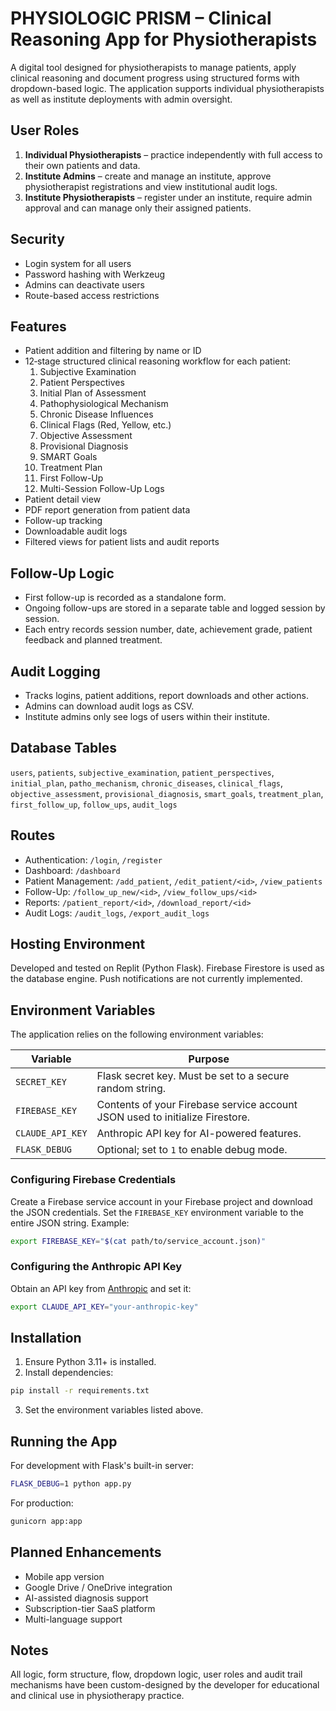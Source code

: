 # PHYSIOLOGIC PRISM – Clinical Reasoning App for Physiotherapists

A digital tool designed for physiotherapists to manage patients, apply clinical reasoning and document progress using structured forms with dropdown-based logic. The application supports individual physiotherapists as well as institute deployments with admin oversight.

## User Roles
1. **Individual Physiotherapists** – practice independently with full access to their own patients and data.
2. **Institute Admins** – create and manage an institute, approve physiotherapist registrations and view institutional audit logs.
3. **Institute Physiotherapists** – register under an institute, require admin approval and can manage only their assigned patients.

## Security
- Login system for all users
- Password hashing with Werkzeug
- Admins can deactivate users
- Route-based access restrictions

## Features
- Patient addition and filtering by name or ID
- 12‑stage structured clinical reasoning workflow for each patient:
  1. Subjective Examination
  2. Patient Perspectives
  3. Initial Plan of Assessment
  4. Pathophysiological Mechanism
  5. Chronic Disease Influences
  6. Clinical Flags (Red, Yellow, etc.)
  7. Objective Assessment
  8. Provisional Diagnosis
  9. SMART Goals
  10. Treatment Plan
  11. First Follow-Up
  12. Multi-Session Follow-Up Logs
- Patient detail view
- PDF report generation from patient data
- Follow-up tracking
- Downloadable audit logs
- Filtered views for patient lists and audit reports

## Follow-Up Logic
- First follow-up is recorded as a standalone form.
- Ongoing follow-ups are stored in a separate table and logged session by session.
- Each entry records session number, date, achievement grade, patient feedback and planned treatment.

## Audit Logging
- Tracks logins, patient additions, report downloads and other actions.
- Admins can download audit logs as CSV.
- Institute admins only see logs of users within their institute.

## Database Tables
`users`, `patients`, `subjective_examination`, `patient_perspectives`, `initial_plan`, `patho_mechanism`, `chronic_diseases`, `clinical_flags`, `objective_assessment`, `provisional_diagnosis`, `smart_goals`, `treatment_plan`, `first_follow_up`, `follow_ups`, `audit_logs`

## Routes
- Authentication: `/login`, `/register`
- Dashboard: `/dashboard`
- Patient Management: `/add_patient`, `/edit_patient/<id>`, `/view_patients`
- Follow-Up: `/follow_up_new/<id>`, `/view_follow_ups/<id>`
- Reports: `/patient_report/<id>`, `/download_report/<id>`
- Audit Logs: `/audit_logs`, `/export_audit_logs`

## Hosting Environment
Developed and tested on Replit (Python Flask). Firebase Firestore is used as the database engine. Push notifications are not currently implemented.

## Environment Variables
The application relies on the following environment variables:

| Variable | Purpose |
|----------|---------|
| `SECRET_KEY` | Flask secret key. Must be set to a secure random string. |
| `FIREBASE_KEY` | Contents of your Firebase service account JSON used to initialize Firestore. |
| `CLAUDE_API_KEY` | Anthropic API key for AI-powered features. |
| `FLASK_DEBUG` | Optional; set to `1` to enable debug mode. |

### Configuring Firebase Credentials
Create a Firebase service account in your Firebase project and download the JSON credentials. Set the `FIREBASE_KEY` environment variable to the entire JSON string. Example:
```bash
export FIREBASE_KEY="$(cat path/to/service_account.json)"
```

### Configuring the Anthropic API Key
Obtain an API key from [Anthropic](https://www.anthropic.com/) and set it:
```bash
export CLAUDE_API_KEY="your-anthropic-key"
```

## Installation
1. Ensure Python 3.11+ is installed.
2. Install dependencies:
```bash
pip install -r requirements.txt
```
3. Set the environment variables listed above.

## Running the App
For development with Flask's built-in server:
```bash
FLASK_DEBUG=1 python app.py
```

For production:
```bash
gunicorn app:app
```

## Planned Enhancements
- Mobile app version
- Google Drive / OneDrive integration
- AI-assisted diagnosis support
- Subscription-tier SaaS platform
- Multi-language support

## Notes
All logic, form structure, flow, dropdown logic, user roles and audit trail mechanisms have been custom-designed by the developer for educational and clinical use in physiotherapy practice.
